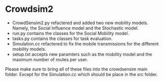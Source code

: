 # Crowdsim2 

- CrowdSensim2.py refactered and added two new mobility models. Namely, the Social Influence model and the Stochastic model.
- run.py contains the classes for the Social Mobility model.
- tasks.py contains the classes for task evaluation.
- Simulation.cc refactered to fix the mobile transmissions for the different mobility models.
- setup.txt accepts new paramters such as the mobility model and the maximum number of routes per user.

Please make sure to bring all of these files into the crowdsensim main folder. 
Except for the Simulation.cc which should be place in the src folder.
